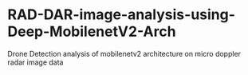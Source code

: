 # RAD-DAR-image-analysis-using-Deep-MobilenetV2-Arch

Drone Detection analysis of mobilenetv2 architecture on micro doppler radar image data
